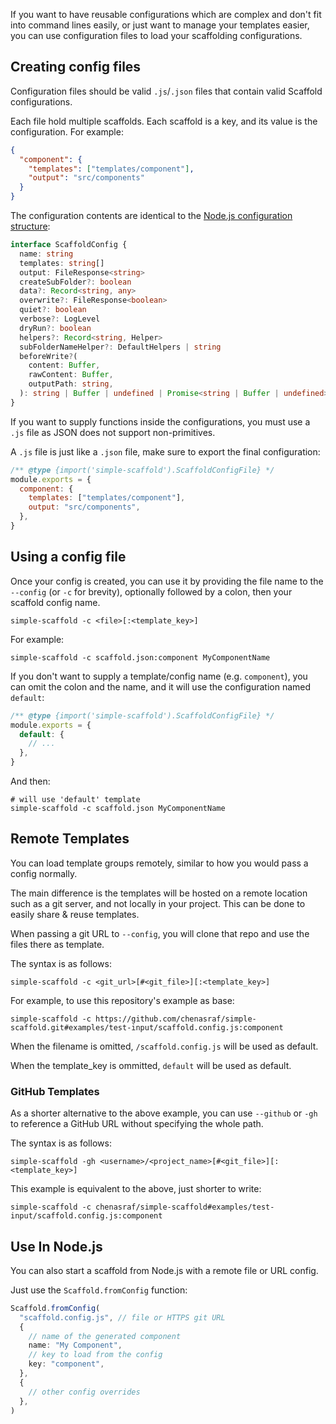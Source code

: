 If you want to have reusable configurations which are complex and don't fit into command lines
easily, or just want to manage your templates easier, you can use configuration files to load your
scaffolding configurations.

## Creating config files

Configuration files should be valid `.js`/`.json` files that contain valid Scaffold configurations.

Each file hold multiple scaffolds. Each scaffold is a key, and its value is the configuration. For
example:

```json
{
  "component": {
    "templates": ["templates/component"],
    "output": "src/components"
  }
}
```

The configuration contents are identical to the
[Node.js configuration structure](https://chenasraf.github.io/simple-scaffold/pages/node.md):

```ts
interface ScaffoldConfig {
  name: string
  templates: string[]
  output: FileResponse<string>
  createSubFolder?: boolean
  data?: Record<string, any>
  overwrite?: FileResponse<boolean>
  quiet?: boolean
  verbose?: LogLevel
  dryRun?: boolean
  helpers?: Record<string, Helper>
  subFolderNameHelper?: DefaultHelpers | string
  beforeWrite?(
    content: Buffer,
    rawContent: Buffer,
    outputPath: string,
  ): string | Buffer | undefined | Promise<string | Buffer | undefined>
}
```

If you want to supply functions inside the configurations, you must use a `.js` file as JSON does
not support non-primitives.

A `.js` file is just like a `.json` file, make sure to export the final configuration:

```js
/** @type {import('simple-scaffold').ScaffoldConfigFile} */
module.exports = {
  component: {
    templates: ["templates/component"],
    output: "src/components",
  },
}
```

## Using a config file

Once your config is created, you can use it by providing the file name to the `--config` (or `-c`
for brevity), optionally followed by a colon, then your scaffold config name.

```shell
simple-scaffold -c <file>[:<template_key>]
```

For example:

```shell
simple-scaffold -c scaffold.json:component MyComponentName
```

If you don't want to supply a template/config name (e.g. `component`), you can omit the colon and
the name, and it will use the configuration named `default`:

```js
/** @type {import('simple-scaffold').ScaffoldConfigFile} */
module.exports = {
  default: {
    // ...
  },
}
```

And then:

```shell
# will use 'default' template
simple-scaffold -c scaffold.json MyComponentName
```

## Remote Templates

You can load template groups remotely, similar to how you would pass a config normally.

The main difference is the templates will be hosted on a remote location such as a git server, and
not locally in your project. This can be done to easily share & reuse templates.

When passing a git URL to `--config`, you will clone that repo and use the files there as template.

The syntax is as follows:

```shell
simple-scaffold -c <git_url>[#<git_file>][:<template_key>]
```

For example, to use this repository's example as base:

```shell
simple-scaffold -c https://github.com/chenasraf/simple-scaffold.git#examples/test-input/scaffold.config.js:component
```

When the filename is omitted, `/scaffold.config.js` will be used as default.

When the template_key is ommitted, `default` will be used as default.

### GitHub Templates

As a shorter alternative to the above example, you can use `--github` or `-gh` to reference a GitHub
URL without specifying the whole path.

The syntax is as follows:

```shell
simple-scaffold -gh <username>/<project_name>[#<git_file>][:<template_key>]
```

This example is equivalent to the above, just shorter to write:

```shell
simple-scaffold -c chenasraf/simple-scaffold#examples/test-input/scaffold.config.js:component
```

## Use In Node.js

You can also start a scaffold from Node.js with a remote file or URL config.

Just use the `Scaffold.fromConfig` function:

```ts
Scaffold.fromConfig(
  "scaffold.config.js", // file or HTTPS git URL
  {
    // name of the generated component
    name: "My Component",
    // key to load from the config
    key: "component",
  },
  {
    // other config overrides
  },
)
```
